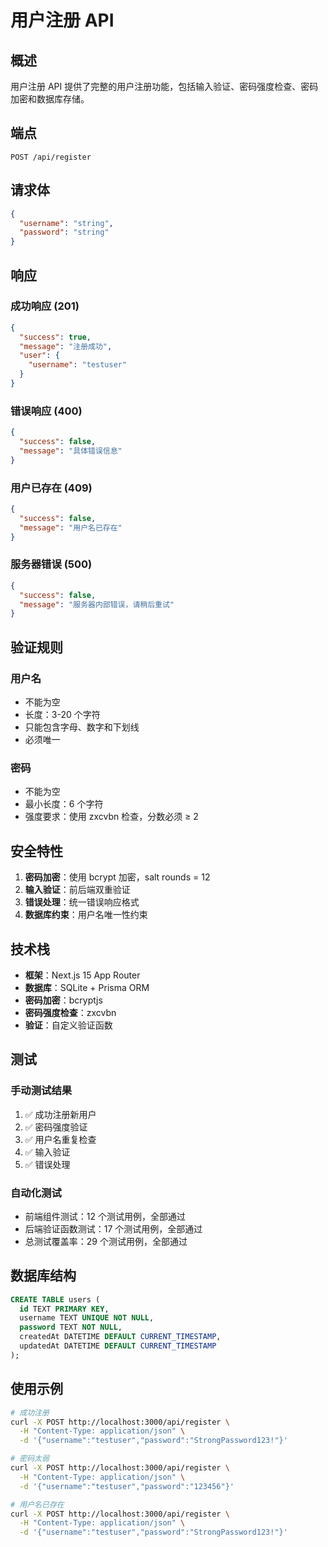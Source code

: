 # 用户注册 API

## 概述

用户注册 API 提供了完整的用户注册功能，包括输入验证、密码强度检查、密码加密和数据库存储。

## 端点

```
POST /api/register
```

## 请求体

```json
{
  "username": "string",
  "password": "string"
}
```

## 响应

### 成功响应 (201)

```json
{
  "success": true,
  "message": "注册成功",
  "user": {
    "username": "testuser"
  }
}
```

### 错误响应 (400)

```json
{
  "success": false,
  "message": "具体错误信息"
}
```

### 用户已存在 (409)

```json
{
  "success": false,
  "message": "用户名已存在"
}
```

### 服务器错误 (500)

```json
{
  "success": false,
  "message": "服务器内部错误，请稍后重试"
}
```

## 验证规则

### 用户名

- 不能为空
- 长度：3-20 个字符
- 只能包含字母、数字和下划线
- 必须唯一

### 密码

- 不能为空
- 最小长度：6 个字符
- 强度要求：使用 zxcvbn 检查，分数必须 ≥ 2

## 安全特性

1. **密码加密**：使用 bcrypt 加密，salt rounds = 12
2. **输入验证**：前后端双重验证
3. **错误处理**：统一错误响应格式
4. **数据库约束**：用户名唯一性约束

## 技术栈

- **框架**：Next.js 15 App Router
- **数据库**：SQLite + Prisma ORM
- **密码加密**：bcryptjs
- **密码强度检查**：zxcvbn
- **验证**：自定义验证函数

## 测试

### 手动测试结果

1. ✅ 成功注册新用户
2. ✅ 密码强度验证
3. ✅ 用户名重复检查
4. ✅ 输入验证
5. ✅ 错误处理

### 自动化测试

- 前端组件测试：12 个测试用例，全部通过
- 后端验证函数测试：17 个测试用例，全部通过
- 总测试覆盖率：29 个测试用例，全部通过

## 数据库结构

```sql
CREATE TABLE users (
  id TEXT PRIMARY KEY,
  username TEXT UNIQUE NOT NULL,
  password TEXT NOT NULL,
  createdAt DATETIME DEFAULT CURRENT_TIMESTAMP,
  updatedAt DATETIME DEFAULT CURRENT_TIMESTAMP
);
```

## 使用示例

```bash
# 成功注册
curl -X POST http://localhost:3000/api/register \
  -H "Content-Type: application/json" \
  -d '{"username":"testuser","password":"StrongPassword123!"}'

# 密码太弱
curl -X POST http://localhost:3000/api/register \
  -H "Content-Type: application/json" \
  -d '{"username":"testuser","password":"123456"}'

# 用户名已存在
curl -X POST http://localhost:3000/api/register \
  -H "Content-Type: application/json" \
  -d '{"username":"testuser","password":"StrongPassword123!"}'
```
